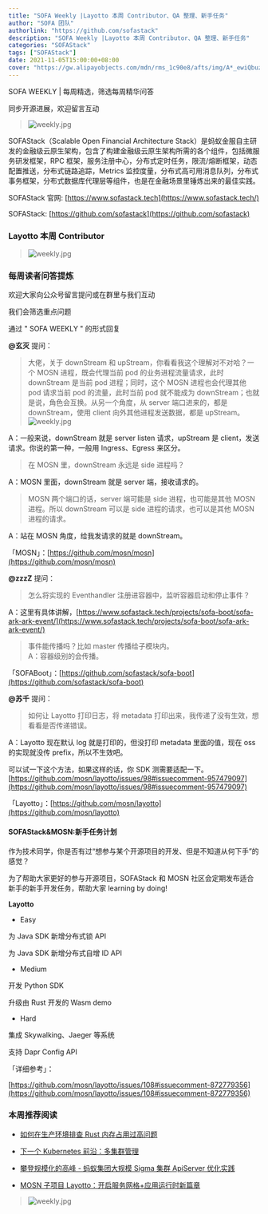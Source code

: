 ```yaml
---
title: "SOFA Weekly |Layotto 本周 Contributor、QA 整理、新手任务"
author: "SOFA 团队"
authorlink: "https://github.com/sofastack"
description: "SOFA Weekly |Layotto 本周 Contributor、QA 整理、新手任务"
categories: "SOFAStack"
tags: ["SOFAStack"]
date: 2021-11-05T15:00:00+08:00
cover: "https://gw.alipayobjects.com/mdn/rms_1c90e8/afts/img/A*_ewiQbuzeOQAAAAAAAAAAAAAARQnAQ"
---
```


SOFA WEEKLY | 每周精选，筛选每周精华问答

同步开源进展，欢迎留言互动

>![weekly.jpg](https://gw.alipayobjects.com/mdn/rms_1c90e8/afts/img/A*_ewiQbuzeOQAAAAAAAAAAAAAARQnAQ)

SOFAStack（Scalable Open Financial Architecture Stack）是蚂蚁金服自主研发的金融级云原生架构，包含了构建金融级云原生架构所需的各个组件，包括微服务研发框架，RPC 框架，服务注册中心，分布式定时任务，限流/熔断框架，动态配置推送，分布式链路追踪，Metrics 监控度量，分布式高可用消息队列，分布式事务框架，分布式数据库代理层等组件，也是在金融场景里锤炼出来的最佳实践。

SOFAStack 官网: [https://www.sofastack.tech](https://www.sofastack.tech/)

SOFAStack: [https://github.com/sofastack](https://github.com/sofastack)

### Layotto 本周 Contributor

>![weekly.jpg](https://gw.alipayobjects.com/zos/bmw-prod/44fd2e9d-05a5-412d-8ec0-68df68f9859d.webp)

### 每周读者问答提炼

欢迎大家向公众号留言提问或在群里与我们互动

我们会筛选重点问题

通过 " SOFA WEEKLY " 的形式回复

**@玄灭** 提问：

>大佬，关于 downStream 和 upStream，你看看我这个理解对不对哈？一个 MOSN 进程，既会代理当前 pod 的业务进程流量请求，此时 downStream 是当前 pod 进程；同时，这个 MOSN 进程也会代理其他 pod 请求当前 pod 的流量，此时当前 pod 就不能成为 downStream；也就是说，角色会互换。从另一个角度，从 server 端口进来的，都是 downStream，使用 client 向外其他进程发送数据，都是 upStream。<br/>
>![weekly.jpg](https://gw.alipayobjects.com/zos/bmw-prod/7637545e-57bf-43d8-9a65-02aebbb0c44c.webp)

A：一般来说，downStream 就是 server listen 请求，upStream 是 client，发送请求。你说的第一种，一般用 Ingress、Egress 来区分。

>在 MOSN 里，downStream 永远是 side 进程吗？

A：MOSN 里面，downStream 就是 server 端，接收请求的。

>MOSN 两个端口的话，server 端可能是 side 进程，也可能是其他 MOSN 进程。所以 downStream 可以是 side 进程的请求，也可以是其他 MOSN 进程的请求。

A：站在 MOSN 角度，给我发请求的就是 downStream。

「MOSN」：[https://github.com/mosn/mosn](https://github.com/mosn/mosn)

**@zzzZ** 提问：

>怎么将实现的 Eventhandler 注册进容器中，监听容器启动和停止事件？

A：这里有具体讲解，[https://www.sofastack.tech/projects/sofa-boot/sofa-ark-ark-event/](https://www.sofastack.tech/projects/sofa-boot/sofa-ark-ark-event/)

>事件能传播吗？比如 master 传播给子模块内。<br/>
A：容器级别的会传播。

「SOFABoot」：[https://github.com/sofastack/sofa-boot](https://github.com/sofastack/sofa-boot)

**@苏千** 提问：

>如何让 Layotto 打印日志，将 metadata 打印出来，我传递了没有生效，想看看是否传递错误。

A：Layotto 现在默认 log 就是打印的，但没打印 metadata 里面的值，现在 oss 的实现就没传 prefix，所以不生效吧。

可以试一下这个方法，如果这样的话，你 SDK 测需要适配一下。[https://github.com/mosn/layotto/issues/98#issuecomment-957479097](https://github.com/mosn/layotto/issues/98#issuecomment-957479097)

「Layotto」：[https://github.com/mosn/layotto](https://github.com/mosn/layotto)

#### SOFAStack&MOSN:新手任务计划

作为技术同学，你是否有过“想参与某个开源项目的开发、但是不知道从何下手”的感觉？

为了帮助大家更好的参与开源项目，SOFAStack 和 MOSN 社区会定期发布适合新手的新手开发任务，帮助大家 learning by doing!

**Layotto**

- Easy

为 Java SDK 新增分布式锁 API

为 Java SDK 新增分布式自增 ID API

- Medium

开发 Python SDK

升级由 Rust 开发的 Wasm demo

- Hard

集成 Skywalking、Jaeger 等系统

支持 Dapr Config API

「详细参考」：

[https://github.com/mosn/layotto/issues/108#issuecomment-872779356](https://github.com/mosn/layotto/issues/108#issuecomment-872779356)

### 本周推荐阅读

- [如何在生产环境排查 Rust 内存占用过高问题](https://mp.weixin.qq.com/s?__biz=MzUzMzU5Mjc1Nw==&mid=2247497371&idx=1&sn=8b98f9a7dad0ac99d77c45d12db626be&chksm=faa31941cdd49057ec6aa23b5541e0b1ce49574808f55068a0b3c0bc829ef281c47cfba53f59&scene=21#wechat_redirect)

- [下一个 Kubernetes 前沿：多集群管理](https://mp.weixin.qq.com/s?__biz=MzUzMzU5Mjc1Nw==&mid=2247495694&idx=1&sn=0e2d5b03ac7320e8d1bcca3d547fdee8&chksm=faa31fd4cdd496c2d646e1c651b601fab83acfb5f4361ca340cde0b029b78e9c894ccb094107&scene=21)

- [攀登规模化的高峰 - 蚂蚁集团大规模 Sigma 集群 ApiServer 优化实践](https://mp.weixin.qq.com/s?__biz=MzUzMzU5Mjc1Nw==&mid=2247495694&idx=1&sn=0e2d5b03ac7320e8d1bcca3d547fdee8&chksm=faa31fd4cdd496c2d646e1c651b601fab83acfb5f4361ca340cde0b029b78e9c894ccb094107&scene=21)

- [MOSN 子项目 Layotto：开启服务网格+应用运行时新篇章](https://mp.weixin.qq.com/s?__biz=MzUzMzU5Mjc1Nw==&mid=2247488835&idx=1&sn=d645b9abc866048e679b56bfe3b72482&chksm=faa0fa99cdd7738ff1749ae75b1670f953c92b70dcf0358337977438fd74b632b21a7b17ece3&scene=21#wechat_redirect)

>![weekly.jpg](https://gw.alipayobjects.com/zos/bmw-prod/337fd10f-76f2-4e08-b25f-3d23e3510cb9.webp)

